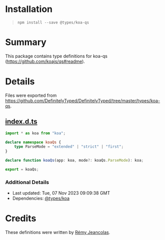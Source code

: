 # Installation
> `npm install --save @types/koa-qs`

# Summary
This package contains type definitions for koa-qs (https://github.com/koajs/qs#readme).

# Details
Files were exported from https://github.com/DefinitelyTyped/DefinitelyTyped/tree/master/types/koa-qs.
## [index.d.ts](https://github.com/DefinitelyTyped/DefinitelyTyped/tree/master/types/koa-qs/index.d.ts)
````ts
import * as koa from "koa";

declare namespace koaQs {
    type ParseMode = "extended" | "strict" | "first";
}

declare function koaQs(app: koa, mode?: koaQs.ParseMode): koa;

export = koaQs;

````

### Additional Details
 * Last updated: Tue, 07 Nov 2023 09:09:38 GMT
 * Dependencies: [@types/koa](https://npmjs.com/package/@types/koa)

# Credits
These definitions were written by [Rémy Jeancolas](https://github.com/RemyJeancolas).

